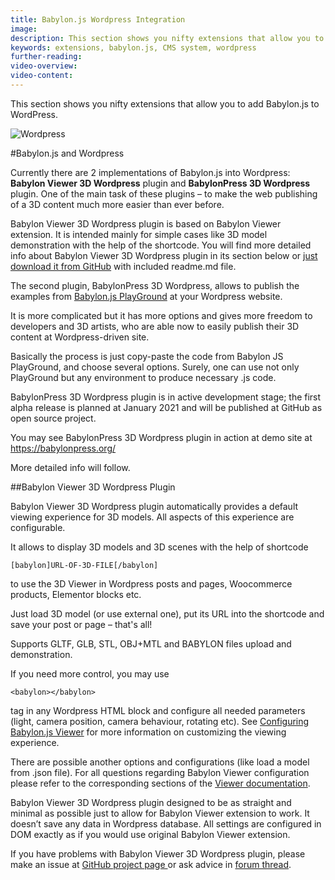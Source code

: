 ```yaml
---
title: Babylon.js Wordpress Integration
image: 
description: This section shows you nifty extensions that allow you to add Babylon.js to WordPress.
keywords: extensions, babylon.js, CMS system, wordpress
further-reading:
video-overview:
video-content:
---
```


This section shows you nifty extensions that allow you to add Babylon.js to WordPress.

![Wordpress](https://s.w.org/style/images/about/WordPress-logotype-simplified.png)


#Babylon.js and Wordpress 

Currently there are 2 implementations of Babylon.js into Wordpress: **Babylon Viewer 3D Wordpress** plugin and **BabylonPress 3D Wordpress** plugin. One of the main task of these plugins – to make the web publishing of a 3D content much more easier than ever before.

Babylon Viewer 3D Wordpress plugin is based on Babylon Viewer extension. It is intended mainly for simple cases like 3D model demonstration with the help of the shortcode. You will find more detailed info about Babylon Viewer 3D Wordpress plugin in its section below or [just download it from GitHub](https://github.com/eldinor/babylon-wordpress-plugin "download  from GitHub") with included readme.md file.

The second plugin, BabylonPress 3D Wordpress,  allows to publish the examples from [Babylon.js PlayGround](https://playground.babylonjs.com/ "Babylon.js PlayGround") at your Wordpress website. 

It is more complicated but it has more options and gives more freedom to developers and 3D artists, who are able now to easily publish their 3D content at Wordpress-driven site. 

Basically the process is just copy-paste the code from Babylon JS PlayGround, and choose several options. Surely, one can use not only PlayGround but any environment to produce necessary .js code.

BabylonPress 3D Wordpress plugin is in active development stage; the first alpha release is planned at January 2021 and will be published at GitHub as open source project.

You may see BabylonPress 3D Wordpress plugin in action at demo site at https://babylonpress.org/ 

More detailed info will follow.

##Babylon Viewer 3D Wordpress Plugin

Babylon Viewer 3D Wordpress plugin automatically provides a default viewing experience for 3D models. All aspects of this experience are configurable. 

It allows to display 3D models and 3D scenes with the help of shortcode 

`[babylon]URL-OF-3D-FILE[/babylon] `

to use the 3D Viewer in Wordpress posts and pages, Woocommerce products, Elementor blocks etc. 

Just load 3D model (or use external one), put its URL into the shortcode and save your post or page – that's all!

Supports GLTF, GLB, STL, OBJ+MTL and BABYLON files upload and demonstration.

If you need more control, you may use 

`<babylon></babylon>`

tag in any Wordpress HTML block and configure all needed parameters (light, camera position, camera behaviour, rotating etc). See [Configuring Babylon.js Viewer](https://doc.babylonjs.com/extensions/babylonViewer/configuringViewer "Configuring Babylon.js Viewer") for more information on customizing the viewing experience.

There are possible another options and configurations (like load a model from .json file). For all questions regarding Babylon Viewer configuration please refer to the corresponding sections of the [Viewer documentation](https://doc.babylonjs.com/extensions/babylonViewer "Viewer documentation").

Babylon Viewer 3D Wordpress plugin designed to be as straight and minimal as possible just to allow for Babylon Viewer extension to work. It doesn’t save any  data in Wordpress database. All settings are configured in DOM exactly as if you would use original Babylon Viewer extension.

If you have problems with Babylon Viewer 3D Wordpress plugin, please make an issue at [GitHub project page ](https://github.com/eldinor/babylon-wordpress-plugin "GitHub project page ")or ask advice in [forum thread](https://forum.babylonjs.com/t/babylon-viewer-3d-wordpress-plugin-version-0-3-major-update/15004 "forum thread").


